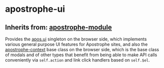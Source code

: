 # apostrophe-ui
## Inherits from: [apostrophe-module](../apostrophe-module/README.md)
Provides the [apos.ui](browser-apostrophe-ui/) singleton on the browser side, which
implements various general purpose UI features for Apostrophe sites, and also
the [apostrophe-context](/reference/modules/apostrophe-utils/browser-apostrophe-context.md) base class on the browser side,
which is the base class of modals and of other types that benefit from being
able to make API calls conveniently via `self.action` and link click handlers based on
`self.$el`.
